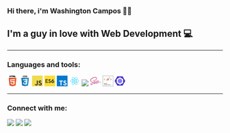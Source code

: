 ### Hi there, i'm Washington Campos 👋😄

## I'm a guy in love with Web Development 💻

---

### Languages and tools:

<code><a href="https://developer.mozilla.org/en-US/docs/Web/HTML/HTML5" target="_blank"><img height="25" src="https://raw.githubusercontent.com/github/explore/5c058a388828bb5fde0bcafd4bc867b5bb3f26f3/topics/html/html.png"></a></code>
<code><a href="https://developer.mozilla.org/en-US/docs/Web/CSS" target="_blank"><img height="25" src="https://raw.githubusercontent.com/github/explore/80688e429a7d4ef2fca1e82350fe8e3517d3494d/topics/css/css.png"></a></code>
<code><a href="https://developer.mozilla.org/en-US/docs/Web/javascript" target="_blank"><img height="25" src="https://raw.githubusercontent.com/github/explore/80688e429a7d4ef2fca1e82350fe8e3517d3494d/topics/javascript/javascript.png"></a></code>
<code><a href="https://www.ecma-international.org/ecma-262/11.0/index.html" target="_blank"><img height="25" src="https://raw.githubusercontent.com/github/explore/80688e429a7d4ef2fca1e82350fe8e3517d3494d/topics/es6/es6.png"></a></code>
<code><a href="https://www.typescriptlang.org" target="_blank"><img height="25" src="https://raw.githubusercontent.com/github/explore/80688e429a7d4ef2fca1e82350fe8e3517d3494d/topics/typescript/typescript.png"></a></code>
<code><a href="https://pt-br.reactjs.org" target="_blank"><img height="25" src="https://raw.githubusercontent.com/github/explore/80688e429a7d4ef2fca1e82350fe8e3517d3494d/topics/react/react.png"></a></code>
<code><a href="https://nextjs.org" target="_blank"><img height="25" src="https://cdn.auth0.com/blog/logos/nextjs-logo.png"></a></code>
<code><a href="https://sass-lang.com" target="_blank"><img height="25" src="https://raw.githubusercontent.com/github/explore/80688e429a7d4ef2fca1e82350fe8e3517d3494d/topics/sass/sass.png"></a></code>
<code><a href="https://styled-components.com" target="_blank"><img height="25" src="https://raw.githubusercontent.com/github/explore/80688e429a7d4ef2fca1e82350fe8e3517d3494d/topics/styled-components/styled-components.png"></a></code>
<code><a href="https://eslint.org" target="_blank"><img height="25" src="https://raw.githubusercontent.com/github/explore/80688e429a7d4ef2fca1e82350fe8e3517d3494d/topics/eslint/eslint.png"></a></code>

---

### Connect with me:

<code><a href="https://portfolio.washingtoncampos9.now.sh" target="_blank"><img height="17" src="https://img2.gratispng.com/20180705/lka/kisspng-career-portfolio-computer-icons-clip-art-math-student-5b3e739c241ad5.0743775515308194841479.jpg"></a></code>
<code><a href="https://www.linkedin.com/in/washington-campos-741771162" target="_blank"><img height="25" src="https://image.flaticon.com/icons/png/512/174/174857.png"></a></code>
<code><a href="https://www.instagram.com/washington_campos9" target="_blank"><img height="25" src="https://upload.wikimedia.org/wikipedia/commons/thumb/e/e7/Instagram_logo_2016.svg/600px-Instagram_logo_2016.svg.png"></a></code>
